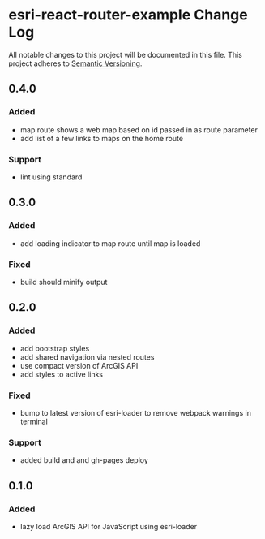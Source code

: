 # esri-react-router-example Change Log
All notable changes to this project will be documented in this file.
This project adheres to [Semantic Versioning](http://semver.org/).

## 0.4.0
### Added
- map route shows a web map based on id passed in as route parameter
- add list of a few links to maps on the home route

### Support
- lint using standard

## 0.3.0
### Added
- add loading indicator to map route until map is loaded

### Fixed
- build should minify output

## 0.2.0
### Added
- add bootstrap styles
- add shared navigation via nested routes
- use compact version of ArcGIS API
- add styles to active links
### Fixed
- bump to latest version of esri-loader to remove webpack warnings in terminal
### Support
- added build and and gh-pages deploy

## 0.1.0
### Added
- lazy load ArcGIS API for JavaScript using esri-loader
